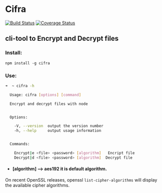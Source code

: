 # Cifra

[![Build Status](https://travis-ci.org/Luisangonzalez/cifra.svg?branch=master)](https://travis-ci.org/Luisangonzalez/cifra)
[![Coverage Status](https://coveralls.io/repos/github/Luisangonzalez/cifra/badge.svg?branch=master)](https://coveralls.io/github/Luisangonzalez/cifra?branch=master)

## cli-tool to Encrypt and Decrypt files


### Install:

`npm install -g cifra`

### Use:

```bash
➜  ~ cifra -h

  Usage: cifra [options] [command]

  Encrypt and decrypt files with node


  Options:

    -V, --version  output the version number
    -h, --help     output usage information


  Commands:

    Encrypt|e <file> <password> [algorithm]   Encript file
    Decrypt|d <file> <password> [algorithm]  Decrypt file

```

* #### [algorithm] --> aes192 it is default algorithm.
On recent OpenSSL releases, openssl `list-cipher-algorithms` will display the available cipher algorithms.